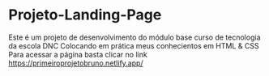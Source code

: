 # Projeto-Landing-Page
Este é um projeto de desenvolvimento do módulo base curso de tecnologia da escola DNC
Colocando em prática meus conhecientos em HTML & CSS
Para acessar a página basta clicar no link  https://primeiroprojetobruno.netlify.app/ 
